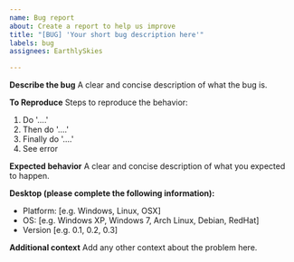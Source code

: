```yaml
---
name: Bug report
about: Create a report to help us improve
title: "[BUG] 'Your short bug description here'"
labels: bug
assignees: EarthlySkies

---
```


**Describe the bug**
A clear and concise description of what the bug is.

**To Reproduce**
Steps to reproduce the behavior:
1. Do '....'
2. Then do '....'
3. Finally do '....'
4. See error

**Expected behavior**
A clear and concise description of what you expected to happen.

**Desktop (please complete the following information):**
 - Platform: [e.g. Windows, Linux, OSX]
- OS: [e.g. Windows XP, Windows 7, Arch Linux, Debian, RedHat]
 - Version [e.g. 0.1, 0.2, 0.3]

**Additional context**
Add any other context about the problem here.
